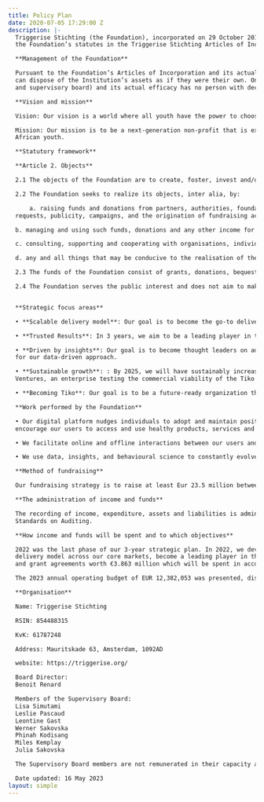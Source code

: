 ```yaml
---
title: Policy Plan
date: 2020-07-05 17:29:00 Z
description: |-
  Triggerise Stichting (the Foundation), incorporated on 29 October 2014 is a non-profit institution for the public benefit with ANBI-registration in the Netherlands, as is apparent from
  the Foundation’s statutes in the Triggerise Stichting Articles of Incorporation and from the actual work planned and implemented by the Foundation.

  **Management of the Foundation**

  Pursuant to the Foundation’s Articles of Incorporation and its actual activities, no individual person or legal entity shall have decisive control. Thus no individual person or legal entity
  can dispose of the Institution’s assets as if they were their own. On the basis of Article 8 of the Articles of Incorporation (provision regarding the decision-making by the executive board
  and supervisory board) and its actual efficacy has no person with decisive influence within the Foundation. The Supervisory Board consists of seven members and is chaired by Lisa Simutami.

  **Vision and mission**

  Vision: Our vision is a world where all youth have the power to choose where, when, and how they meet their sexual reproductive health needs.

  Mission: Our mission is to be a next-generation non-profit that is exponentially more efficient at delivering scalable and verified sexual reproductive health (SRH) impact for sub-Saharan
  African youth.

  **Statutory framework**

  **Article 2. Objects**

  2.1 The objects of the Foundation are to create, foster, invest and/or manage businesses and philanthropic solutions to underserved market segments worldwide.

  2.2 The Foundation seeks to realize its objects, inter alia, by:

      a. raising funds and donations from partners, authorities, foundations, associations,institutions, individuals and companies, by means of, among other things, direct
  requests, publicity, campaigns, and the origination of fundraising activities and promotions;

  b. managing and using such funds, donations and any other income for the realisation of the objective described above, through investments into and/or donations to various initiatives worldwide, and the activities referred to in this article;

  c. consulting, supporting and cooperating with organisations, individuals and institutions that support the objective described above;

  d. any and all things that may be conducive to the realisation of the objective described above, in the broadest sense of the word.

  2.3 The funds of the Foundation consist of grants, donations, bequests, assets obtained from testamentary dispositions and other benefits.

  2.4 The Foundation serves the public interest and does not aim to make a profit.


  **Strategic focus areas**

  • **Scalable delivery model**: Our goal is to become the go-to delivery model for SRH in Sub Saharan Africa. We aim to scale in 5 key countries - Kenya, Ethiopia, Uganda, Burkina Faso, and South Africa - by replicating the blueprint of our Kenya operations and ensuring we continue to provide the best value for money to our donors.

  • **Trusted Results**: In 3 years, we aim to be a leading player in the verification of outputs and outcomes. We will implement scalable and cost-efficient risk management processes by design in all markets and invest in technology to automate and strengthen our risk capabilities.

  • **Driven by insights**: Our goal is to become thought leaders on adolescent SRH. We will do this by building a culture that promotes data-driven decision-making, by empowering anyone to uncover insights in our data, and finally by being recognised
  for our data-driven approach.

  • **Sustainable growth**: : By 2025, we will have sustainably increased our revenue to reach an annual budget of €26m. We will focus on attracting large grants and core funding, positioning Triggerise for outcome-based funds, and building Triggerise
  Ventures, an enterprise testing the commercial viability of the Tiko platform.

  • **Becoming Tiko**: Our goal is to be a future-ready organization that continues to be adaptive and fast-moving for sustained success. We will transform Triggerise’s legal and governance structure, improve our programme delivery by favoring simplicity,and nurture organizational flexibility and learning.

  **Work performed by the Foundation**

  • Our digital platform nudges individuals to adopt and maintain positive behaviours by enabling their access to products, services, and information. We use nudges like reminders, discounts, in person and digital follow-ups, and reward points to
  encourage our users to access and use healthy products, services and information.

  • We facilitate online and offline interactions between our users and ecosystem partners - last mile mobilizers, retail shops, pharmacies, and healthcare providers - in the most innovative and cost-effective way.

  • We use data, insights, and behavioural science to constantly evolve with our users’needs and provide them with personalized choices that deliver better health and well-being outcomes. Our technology manages dynamic, real-world interactions every second of every day that produce health and wellbeing benefits to our users.

  **Method of fundraising**

  Our fundraising strategy is to raise at least Eur 23.5 million between 2021 and 2025 to ensure that we can achieve our mission. Our strategy is focused on: (1) building our internal capacity to raise and mobilize funds; (2) raising additional funds from existing donors and partners through contract extensions or presenting new opportunities for their consideration (3) Pivoting our operational model to ensure that it is more cost efficient and (4) Developing relationships with new funders that are aligned and interested in supporting us to achieve our strategic priorities and to diversify our funding sources

  **The administration of income and funds**

  The recording of income, expenditure, assets and liabilities is administered in the ERP(enterprise resource planning), Netsuite. The Foundation’s consolidated financial statements for the year ended 31 December 2022 were audited by KPMG, an independent audit firm of Triggerise Stichting in accordance with the ‘Verordening inzake de onafhankelijkheid van accountants bij assurance opdrachten’ (ViO, Code of Ethics for Professional Accountants, a regulation with respect to independence) and other relevant independence regulations in the Netherlands. The audit was conducted in accordance with Dutch law, including the Dutch
  Standards on Auditing.

  **How income and funds will be spent and to which objectives**

  2022 was the last phase of our 3-year strategic plan. In 2022, we developed a new strategic plan with 5 focus areas as noted in earlier sections of this report. We are looking to scale our
  delivery model across our core markets, become a leading player in the verification of outputs and outcomes, become thought leaders on adolescent SRH and build a culture that promotes data-driven decision-making, sustainably increasing our revenue to reach an annual budget of €26 million and be a future-ready organization that continues to be adaptive and fast-moving for sustained success. In 2022, we signed new funding contracts
  and grant agreements worth €3.863 million which will be spent in accordance with the respective agreements.

  The 2023 annual operating budget of EUR 12,382,053 was presented, discussed and approved by the Supervisory board at the meeting held on 9 December 2022.

  **Organisation**

  Name: Triggerise Stichting

  RSIN: 854488315

  KvK: 61787248

  Address: Mauritskade 63, Amsterdam, 1092AD

  website: https://triggerise.org/

  Board Director:
  Benoit Renard

  Members of the Supervisory Board:
  Lisa Simutami
  Leslie Pascaud
  Leontine Gast
  Werner Sakovska
  Phinah Kodisang
  Miles Kemplay
  Julia Sakovska

  The Supervisory Board members are not remunerated in their capacity as Supervisory Board members. All resolutions shall be adopted by an absolute majority of the votes cast.

  Date updated: 16 May 2023
layout: simple
---
```


